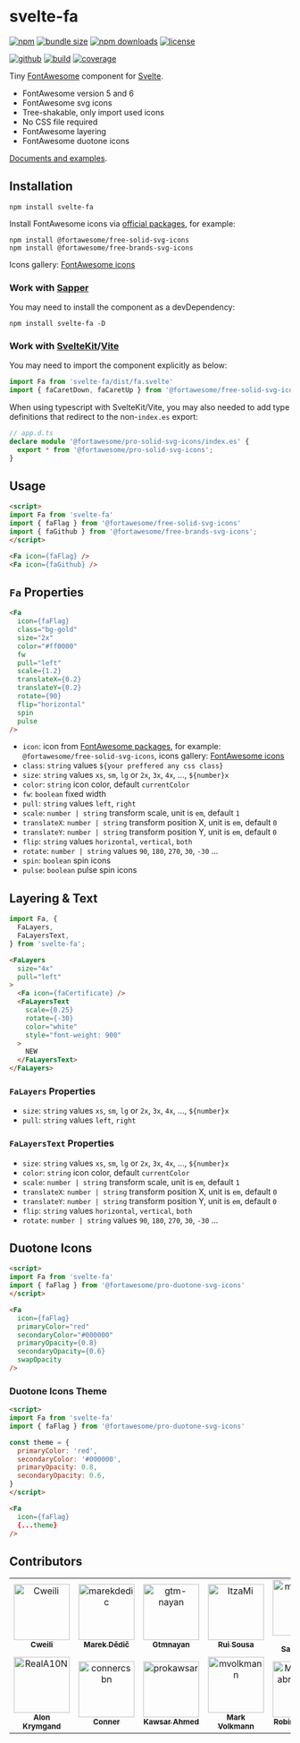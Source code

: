 # svelte-fa

[![npm][badge-version]][npm]
[![bundle size][badge-size]][bundlephobia]
[![npm downloads][badge-downloads]][npm]
[![license][badge-license]][license]


[![github][badge-issues]][github]
[![build][badge-build]][workflows]
[![coverage][badge-coverage]][coveralls]

Tiny [FontAwesome][fontawesome] component for [Svelte][svelte].

* FontAwesome version 5 and 6
* FontAwesome svg icons
* Tree-shakable, only import used icons
* No CSS file required
* FontAwesome layering
* FontAwesome duotone icons

[Documents and examples][doc].

## Installation

```shell
npm install svelte-fa
```

Install FontAwesome icons via [official packages][fontawesome-npm], for example:

```shell
npm install @fortawesome/free-solid-svg-icons
npm install @fortawesome/free-brands-svg-icons
```

Icons gallery: [FontAwesome icons][fontawesome-icons]

### Work with [Sapper][sapper]

You may need to install the component as a devDependency:

```shell
npm install svelte-fa -D
```

### Work with [SvelteKit][sveltekit]/[Vite][vite]

You may need to import the component explicitly as below:

```js
import Fa from 'svelte-fa/dist/fa.svelte'
import { faCaretDown, faCaretUp } from '@fortawesome/free-solid-svg-icons/index.es'
```

When using typescript with SvelteKit/Vite, you may also needed to add type definitions that redirect to the non-`index.es` export:

```ts
// app.d.ts
declare module '@fortawesome/pro-solid-svg-icons/index.es' {
  export * from '@fortawesome/pro-solid-svg-icons';
}
```

## Usage

```html
<script>
import Fa from 'svelte-fa'
import { faFlag } from '@fortawesome/free-solid-svg-icons'
import { faGithub } from '@fortawesome/free-brands-svg-icons';
</script>

<Fa icon={faFlag} />
<Fa icon={faGithub} />
```

## `Fa` Properties

```html
<Fa
  icon={faFlag}
  class="bg-gold"
  size="2x"
  color="#ff0000"
  fw
  pull="left"
  scale={1.2}
  translateX={0.2}
  translateY={0.2}
  rotate={90}
  flip="horizontal"
  spin
  pulse
/>
```

* `icon`: icon from [FontAwesome packages][fontawesome-npm], for example: `@fortawesome/free-solid-svg-icons`, icons gallery: [FontAwesome icons][fontawesome-icons]
* `class`: `string` values `${your preffered any css class}`
* `size`: `string` values `xs`, `sm`, `lg` or `2x`, `3x`, `4x`, ..., `${number}x`
* `color`: `string` icon color, default `currentColor`
* `fw`: `boolean` fixed width
* `pull`: `string` values `left`, `right`
* `scale`: `number | string` transform scale, unit is `em`, default `1`
* `translateX`: `number | string` transform position X, unit is `em`, default `0`
* `translateY`: `number | string` transform position Y, unit is `em`, default `0`
* `flip`: `string` values `horizontal`, `vertical`, `both`
* `rotate`: `number | string` values `90`, `180`, `270`, `30`, `-30` ...
* `spin`: `boolean` spin icons
* `pulse`: `boolean` pulse spin icons

## Layering &amp; Text

```js
import Fa, {
  FaLayers,
  FaLayersText,
} from 'svelte-fa';
```

```html
<FaLayers
  size="4x"
  pull="left"
>
  <Fa icon={faCertificate} />
  <FaLayersText
    scale={0.25}
    rotate={-30}
    color="white"
    style="font-weight: 900"
  >
    NEW
  </FaLayersText>
</FaLayers>
```

### `FaLayers` Properties

* `size`: `string` values `xs`, `sm`, `lg` or `2x`, `3x`, `4x`, ..., `${number}x`
* `pull`: `string` values `left`, `right`

### `FaLayersText` Properties

* `size`: `string` values `xs`, `sm`, `lg` or `2x`, `3x`, `4x`, ..., `${number}x`
* `color`: `string` icon color, default `currentColor`
* `scale`: `number | string` transform scale, unit is `em`, default `1`
* `translateX`: `number | string` transform position X, unit is `em`, default `0`
* `translateY`: `number | string` transform position Y, unit is `em`, default `0`
* `flip`: `string` values `horizontal`, `vertical`, `both`
* `rotate`: `number | string` values `90`, `180`, `270`, `30`, `-30` ...

## Duotone Icons

```html
<script>
import Fa from 'svelte-fa'
import { faFlag } from '@fortawesome/pro-duotone-svg-icons'
</script>

<Fa
  icon={faFlag}
  primaryColor="red"
  secondaryColor="#000000"
  primaryOpacity={0.8}
  secondaryOpacity={0.6}
  swapOpacity
/>
```

### Duotone Icons Theme

```html
<script>
import Fa from 'svelte-fa'
import { faFlag } from '@fortawesome/pro-duotone-svg-icons'

const theme = {
  primaryColor: 'red',
  secondaryColor: '#000000',
  primaryOpacity: 0.8,
  secondaryOpacity: 0.6,
}
</script>

<Fa
  icon={faFlag}
  {...theme}
/>
```

## Contributors

<!-- readme: collaborators,contributors -start -->
<table>
<tr>
    <td align="center">
        <a href="https://github.com/Cweili">
            <img src="https://avatars.githubusercontent.com/u/2128450?v=4" width="100;" alt="Cweili"/>
            <br />
            <sub><b>Cweili</b></sub>
        </a>
    </td>
    <td align="center">
        <a href="https://github.com/marekdedic">
            <img src="https://avatars.githubusercontent.com/u/3134692?v=4" width="100;" alt="marekdedic"/>
            <br />
            <sub><b>Marek Dědič</b></sub>
        </a>
    </td>
    <td align="center">
        <a href="https://github.com/gtm-nayan">
            <img src="https://avatars.githubusercontent.com/u/50981692?v=4" width="100;" alt="gtm-nayan"/>
            <br />
            <sub><b>Gtmnayan</b></sub>
        </a>
    </td>
    <td align="center">
        <a href="https://github.com/ItzaMi">
            <img src="https://avatars.githubusercontent.com/u/30603437?v=4" width="100;" alt="ItzaMi"/>
            <br />
            <sub><b>Rui Sousa</b></sub>
        </a>
    </td>
    <td align="center">
        <a href="https://github.com/msanguineti">
            <img src="https://avatars.githubusercontent.com/u/19243840?v=4" width="100;" alt="msanguineti"/>
            <br />
            <sub><b>Mirco Sanguineti</b></sub>
        </a>
    </td>
    <td align="center">
        <a href="https://github.com/theodorejb">
            <img src="https://avatars.githubusercontent.com/u/3053271?v=4" width="100;" alt="theodorejb"/>
            <br />
            <sub><b>Theodore Brown</b></sub>
        </a>
    </td></tr>
<tr>
    <td align="center">
        <a href="https://github.com/RealA10N">
            <img src="https://avatars.githubusercontent.com/u/23400213?v=4" width="100;" alt="RealA10N"/>
            <br />
            <sub><b>Alon Krymgand</b></sub>
        </a>
    </td>
    <td align="center">
        <a href="https://github.com/connercsbn">
            <img src="https://avatars.githubusercontent.com/u/65339198?v=4" width="100;" alt="connercsbn"/>
            <br />
            <sub><b>Conner</b></sub>
        </a>
    </td>
    <td align="center">
        <a href="https://github.com/prokawsar">
            <img src="https://avatars.githubusercontent.com/u/9526172?v=4" width="100;" alt="prokawsar"/>
            <br />
            <sub><b>Kawsar Ahmed</b></sub>
        </a>
    </td>
    <td align="center">
        <a href="https://github.com/mvolkmann">
            <img src="https://avatars.githubusercontent.com/u/79312?v=4" width="100;" alt="mvolkmann"/>
            <br />
            <sub><b>Mark Volkmann</b></sub>
        </a>
    </td>
    <td align="center">
        <a href="https://github.com/ModischFabrications">
            <img src="https://avatars.githubusercontent.com/u/25404728?v=4" width="100;" alt="ModischFabrications"/>
            <br />
            <sub><b>Robin Modisch</b></sub>
        </a>
    </td>
    <td align="center">
        <a href="https://github.com/RemiKalbe">
            <img src="https://avatars.githubusercontent.com/u/8604600?v=4" width="100;" alt="RemiKalbe"/>
            <br />
            <sub><b>Rémi Kalbe</b></sub>
        </a>
    </td></tr>
</table>
<!-- readme: collaborators,contributors -end -->

[fontawesome-icons]: https://fontawesome.com/icons
[fontawesome]: https://fontawesome.com/
[fontawesome-npm]: https://www.npmjs.com/search?q=%40fortawesome%20svg%20icons
[svelte]: https://svelte.dev/
[sapper]: https://sapper.svelte.dev/
[sveltekit]: https://kit.svelte.dev/
[vite]: https://www.npmjs.com/package/vite

[doc]: https://cweili.github.io/svelte-fa/

[badge-version]: https://img.shields.io/npm/v/svelte-fa.svg
[badge-downloads]: https://img.shields.io/npm/dt/svelte-fa.svg
[npm]: https://www.npmjs.com/package/svelte-fa

[badge-size]: https://img.shields.io/bundlephobia/minzip/svelte-fa.svg
[bundlephobia]: https://bundlephobia.com/result?p=svelte-fa

[badge-license]: https://img.shields.io/npm/l/svelte-fa.svg
[license]: https://github.com/Cweili/svelte-fa/blob/master/LICENSE

[badge-issues]: https://img.shields.io/github/issues/Cweili/svelte-fa.svg
[github]: https://github.com/Cweili/svelte-fa

[badge-build]: https://img.shields.io/github/actions/workflow/status/Cweili/svelte-fa/ci.yml?branch=master
[workflows]: https://github.com/Cweili/svelte-fa/actions/workflows/ci.yml?query=branch%3Amaster

[badge-coverage]: https://img.shields.io/coveralls/github/Cweili/svelte-fa/master.svg
[coveralls]: https://coveralls.io/github/Cweili/svelte-fa?branch=master
